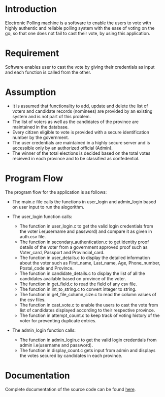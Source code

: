 # Introduction

Electronic Polling machine is a software to enable the users to vote with highly authentic and reliable polling system with the ease of voting on the go, so that one does not fail to cast their vote, by using this application.

# Requirement

Software enables user to cast the vote by giving their credentials as input and each function is called from the other.

# Assumption

- It is assumed that functionality to add, update and delete the list of voters and candidate records (nominees) are provided by an existing system and is not part of this problem.
- The list of voters as well as the candidates of the province are maintained in the database.
- Every citizen eligible to vote is provided with a secure identification number by the government.
- The user credentials are maintained in a highly secure server and is accessible only by an authorized official (Admin).
- The winner of the total elections is decided based on the total votes recieved in each province and to be classified as confedential.


# Program Flow

The program flow for the application is as follows:


- The main.c file calls the functions in user_login and admin_login based on user input to run the alogorithm.
- The user_login function calls:
  - The function in user_login.c to get the valid login credentials from the voter i.e(username and password) and compare it as given in auth.csv file.
  - The function in secondary_authentication.c to get identity proof details of the voter from a government approved proof such as Voter_card, Passport and Provincial_card.
  - The function in user_details.c to display the detailed information about the voter such as First_name, Last_name, Age, Phone_number, Postal_code and Province.
  - The function in candidate_details.c to display the list of all the candidates available based on province of the voter.
  - The function in get_field.c to read the field of any csv file.
  - The function in int_to_string.c to convert integer to string.
  - The function in get_file_column_size.c to read the column values of the csv files.
  - The function in cast_vote.c to enable the users to cast the vote from list of candidates displayed according to their respective province.
  - The function in attempt_count.c to keep track of voting history of the voter for preventing duplicate entries.

- The admin_login function calls:
  - The function in admin_login.c to get the valid login credentials from admin i.e(username and password).
  - The function in display_count.c gets input from admin and displays the votes secured by candidates in each province.
 

# Documentation

Complete documentation of the source code can be found [here](https://github.com/Epolling/Electronic_Polling_system/tree/dev/doc/html/index.html).
